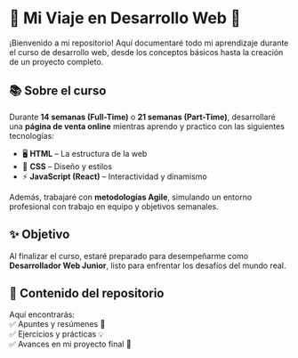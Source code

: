 # 🌟 Mi Viaje en Desarrollo Web 🚀  

¡Bienvenido a mi repositorio! Aquí documentaré todo mi aprendizaje durante el curso de desarrollo web, desde los conceptos básicos hasta la creación de un proyecto completo.  

## 📚 Sobre el curso  
Durante **14 semanas (Full-Time)** o **21 semanas (Part-Time)**, desarrollaré una **página de venta online** mientras aprendo y practico con las siguientes tecnologías:  

- 🖥️ **HTML** – La estructura de la web  
- 🎨 **CSS** – Diseño y estilos  
- ⚡ **JavaScript (React)** – Interactividad y dinamismo  

Además, trabajaré con **metodologías Agile**, simulando un entorno profesional con trabajo en equipo y objetivos semanales.  

## ✨ Objetivo  
Al finalizar el curso, estaré preparado para desempeñarme como **Desarrollador Web Junior**, listo para enfrentar los desafíos del mundo real.  

## 📂 Contenido del repositorio  
Aquí encontrarás:  
✅ Apuntes y resúmenes 📝  
✅ Ejercicios y prácticas 💡  
✅ Avances en mi proyecto final 🚀  